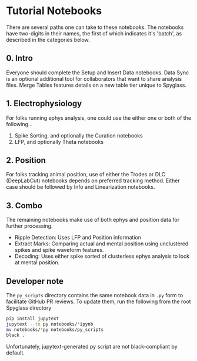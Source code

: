 # Tutorial Notebooks

There are several paths one can take to these notebooks. The notebooks have
two-digits in their names, the first of which indicates it's 'batch', as
described in the categories below.

<!-- TODO: Add links when names are finalized. -->

## 0. Intro

Everyone should complete the Setup and Insert Data notebooks. Data Sync is an
optional additional tool for collaborators that want to share analysis files.
Merge Tables features details on a new table tier unique to Spyglass.

## 1. Electrophysiology

For folks running ephys analysis, one could use the either one or both of the
following...

1. Spike Sorting, and optionally the Curation notebooks
2. LFP, and optionally Theta notebooks

## 2. Position

For folks tracking animal position, use of either the Trodes or DLC (DeepLabCut)
notebooks depends on preferred tracking method. Either case should be followed
by Info and Linearization notebooks.

## 3. Combo

The remaining notebooks make use of both ephys and position data for further
processing.

- Ripple Detection: Uses LFP and Position information
- Extract Marks: Comparing actual and mental position using unclustered spikes
  and spike waveform features.
- Decoding: Uses either spike sorted of clusterless ephys analysis to look at
  mental position.

<!-- CBroz: Did I get this right? -->

## Developer note

The `py_scripts` directory contains the same notebook data in `.py` form to
facilitate GitHub PR reviews. To update them, run the following from the root
Spyglass directory

```bash
pip install jupytext
jupytext --to py notebooks/*ipynb
mv notebooks/*py notebooks/py_scripts
black .
```

Unfortunately, jupytext-generated py script are not black-compliant by default.
